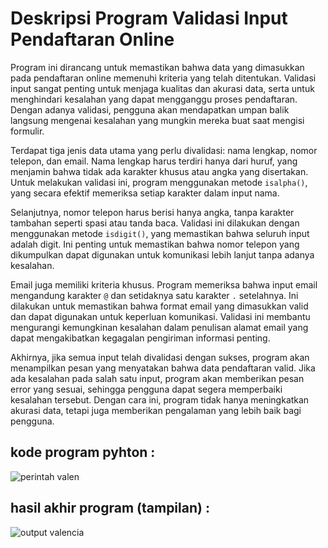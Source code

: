 # Deskripsi Program Validasi Input Pendaftaran Online

Program ini dirancang untuk memastikan bahwa data yang dimasukkan pada pendaftaran online memenuhi kriteria yang telah ditentukan. Validasi input sangat penting untuk menjaga kualitas dan akurasi data, serta untuk menghindari kesalahan yang dapat mengganggu proses pendaftaran. Dengan adanya validasi, pengguna akan mendapatkan umpan balik langsung mengenai kesalahan yang mungkin mereka buat saat mengisi formulir.

Terdapat tiga jenis data utama yang perlu divalidasi: nama lengkap, nomor telepon, dan email. Nama lengkap harus terdiri hanya dari huruf, yang menjamin bahwa tidak ada karakter khusus atau angka yang disertakan. Untuk melakukan validasi ini, program menggunakan metode `isalpha()`, yang secara efektif memeriksa setiap karakter dalam input nama.

Selanjutnya, nomor telepon harus berisi hanya angka, tanpa karakter tambahan seperti spasi atau tanda baca. Validasi ini dilakukan dengan menggunakan metode `isdigit()`, yang memastikan bahwa seluruh input adalah digit. Ini penting untuk memastikan bahwa nomor telepon yang dikumpulkan dapat digunakan untuk komunikasi lebih lanjut tanpa adanya kesalahan.

Email juga memiliki kriteria khusus. Program memeriksa bahwa input email mengandung karakter `@` dan setidaknya satu karakter `.` setelahnya. Ini dilakukan untuk memastikan bahwa format email yang dimasukkan valid dan dapat digunakan untuk keperluan komunikasi. Validasi ini membantu mengurangi kemungkinan kesalahan dalam penulisan alamat email yang dapat mengakibatkan kegagalan pengiriman informasi penting.

Akhirnya, jika semua input telah divalidasi dengan sukses, program akan menampilkan pesan yang menyatakan bahwa data pendaftaran valid. Jika ada kesalahan pada salah satu input, program akan memberikan pesan error yang sesuai, sehingga pengguna dapat segera memperbaiki kesalahan tersebut. Dengan cara ini, program tidak hanya meningkatkan akurasi data, tetapi juga memberikan pengalaman yang lebih baik bagi pengguna.

## kode program pyhton :

![perintah valen](https://github.com/user-attachments/assets/b2005d9b-352c-452f-a985-ae48599a26f5)

## hasil akhir program (tampilan) : 

![output valencia](https://github.com/user-attachments/assets/54a04e5d-162e-4d15-a23c-726cbc3efd24)
